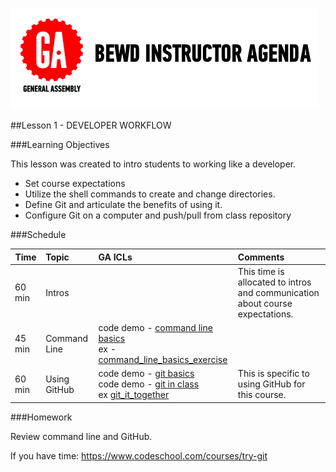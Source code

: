 ![GeneralAssemb.ly](../assets/ICL_icons/instr_agenda.png)


##Lesson 1 - DEVELOPER WORKFLOW


###Learning Objectives


This lesson was created to intro students to working like a developer.

*	Set course expectations
*	Utilize the shell commands to create and change directories.
*	Define Git and articulate the benefits of using it.
*	Configure Git on a computer and push/pull from class repository


###Schedule


| Time        | Topic| GA ICLs| Comments |
| ------------- |:-------------|:-------------------|:-------------------|
| 60 min | Intros | | This time is allocated to intros and communication about course expectations. |
| 45 min | Command Line| code demo - [command line basics](instr_code_demo_notes.md)<br> ex - [command_line_basics_exercise](instr_exercise_notes.md)||
| 60 min | Using GitHub | code demo - [git basics](instr_code_demo_notes.md)<br>code demo - [git in class](instr_code_demo_notes.md) <br> ex [git_it_together](instr_exercise_notes.md)|This is specific to using GitHub for this course.|


###Homework

Review command line and GitHub.

If you have time: https://www.codeschool.com/courses/try-git
